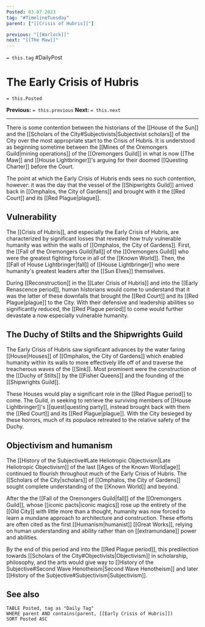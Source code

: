 ```yaml
---
Posted: 03.07.2023
tag: "#TimelineTuesday"
parent: ["[[Crisis of Hubris]]"]

previous: "[[Warlock]]"
next: "[[The Maw]]"
---
```

`= this.tag` #DailyPost 
# The Early Crisis of Hubris
`= this.Posted`

**Previous:** `= this.previous`
**Next:** `= this.next`

---

There is some contention between the historians of the [[House of the Sun]] and the [[Scholars of the City#Subjectivists|Subjectivist scholars]] of the City over the most appropriate start to the Crisis of Hubris. It is understood as beginning sometime between the [[Mines of the Oremongers Guild|mining operations]] of the [[Oremongers Guild]] in what is now [[The Maw]] and [[House Lightbringer]]'s arguing for their doomed [[Questing Charter]] before the Court.

The point at which the Early Crisis of Hubris ends sees no such contention, however: it was the day that the vessel of the [[Shipwrights Guild]] arrived back in [[Omphalos, the City of Gardens]] and brought with it the [[Red Court]] and its [[Red Plague|plague]].

## Vulnerability

The [[Crisis of Hubris]], and especially the Early Crisis of Hubris, are characterized by significant losses that revealed how truly vulnerable humanity was within the walls of [[Omphalos, the City of Gardens]]. First, the [[Fall of the Oremongers Guild|fall]] of the [[Oremongers Guild]] who were the greatest fighting force in all of the [[Known World]]. Then, the [[Fall of House Lightbringer|fall]] of [[House Lightbringer]] who were humanity's greatest leaders after the [[Sun Elves]] themselves.

During [[Reconstruction]] in the [[Later Crisis of Hubris]] and into the [[Early Renascence period]], human historians would come to understand that it was the latter of these downfalls that brought the [[Red Court]] and its [[Red Plague|plague]] to the City. With their defensive and leadership abilities so significantly reduced, the [[Red Plague period]] to come would further devastate a now especially vulnerable humanity.

## The Duchy of Stilts and the Shipwrights Guild

The Early Crisis of Hubris saw significant advances by the water faring [[House|Houses]] of [[Omphalos, the City of Gardens]] which enabled humanity within its walls to more effectively life off of and traverse the treacherous waves of the [[Sink]]. Most prominent were the construction of the [[Duchy of Stilts]] by the [[Fisher Queens]] and the founding of the [[Shipwrights Guild]].

These Houses would play a significant role in the [[Red Plague period]] to come. The Guild, in seeking to retrieve the surviving members of [[House Lightbringer]]'s [[quest|questing party]], instead brought back with them the [[Red Court]] and its [[Red Plague|plague]]. With the City besieged by these horrors, much of its populace retreated to the relative safety of the Duchy.

## Objectivism and humanism

The [[History of the Subjective#Late Heliotropic Objectivism|Late Heliotropic Objectivism]] of the last [[Ages of the Known World|age]] continued to flourish throughout much of the Early Crisis of Hubris. The [[Scholars of the City|scholars]] of [[Omphalos, the City of Gardens]] sought complete understanding of the [[Known World]] and beyond.

After the the [[Fall of the Oremongers Guild|fall]] of the [[Oremongers Guild]], whose [[iconic pacts|iconic magics]] rose up the entirety of the [[Old City]] with little more than a thought, humanity was now forced to learn a mundane approach to architecture and construction. These efforts are often cited as the first [[Humanism|humanist]] [[Great Works]], relying on human understanding and ability rather than on [[extramundane]] power and abilities.

By the end of this period and into the [[Red Plague period]], this predilection towards [[Scholars of the City#Objectivists|Objectivism]] in scholarship, philosophy, and the arts would give way to [[History of the Subjective#Second Wave Henotheism|Second Wave Henotheism]] and later [[History of the Subjective#Subjectivism|Subjectivism]].

## See also
```dataview
TABLE Posted, tag as "Daily Tag"
WHERE parent AND contains(parent, [[Early Crisis of Hubris]])
SORT Posted ASC
```
